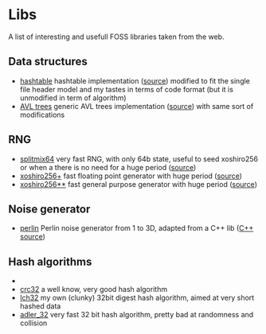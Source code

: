 # Libs

A list of interesting and usefull FOSS libraries taken from the web.

## Data structures
- [hashtable](./structures/hashtable.h) hashtable implementation ([source](http://www.pomakis.com)) modified to fit the single file header model
  and my tastes in terms of code format (but it is unmodified in term of algorithm)
- [AVL trees](./structures/avl.h) generic AVL trees implementation ([source](https://github.com/etherealvisage/avl)) with same sort of modifications

## RNG

- [splitmix64](./rng/splitmix64.h) very fast RNG, with only 64b state, useful to seed xoshiro256 or when a there is no need for a huge period ([source](https://github.com/svaarala/duktape/blob/master/misc/splitmix64.c))
- [xoshiro256+](./rng/xoshiro256.h) fast floating point generator with huge period ([source](http://vigna.di.unimi.it/xorshift/))
- [xoshiro256\*\*](./rng/xoshiro256starstar.h) fast general purpose generator with huge period ([source](http://vigna.di.unimi.it/xorshift/))

## Noise generator
- [perlin](./rng/perlin.h) Perlin noise generator from 1 to 3D, adapted from a C++ lib ([C++ source](https://github.com/Reputeless/PerlinNoise))

## Hash algorithms
- 
- [crc32](./hash/crc32.h) a well know, very good hash algorithm
- [lch32](./hash/lch32.h) my own (clunky) 32bit digest hash algorithm, aimed at very short hashed data
- [adler_32](./hash/adler_32.h) very fast 32 bit hash algorithm, pretty bad at randomness and collision
